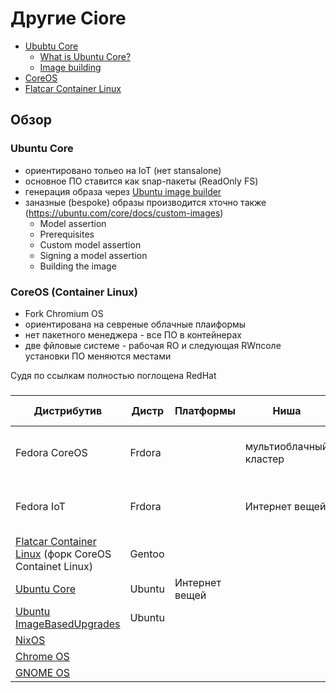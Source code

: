 # Другие Ciore

- [Ububtu Core](https://ubuntu.com/core)
  * [What is Ubuntu Core?](https://ubuntu.com/core/docs/what-is-ubuntu-core)
  * [Image building](https://ubuntu.com/core/docs/image-building)
- [CoreOS](https://ru.wikipedia.org/wiki/CoreOS)
- [Flatcar Container Linux](https://kinvolk.io/flatcar-container-linux/)

## Обзор

### Ubuntu Core

- ориентировано тольео на IoT (нет stansalone)
- основное ПО ставится как snap-пакеты (ReadOnly FS)
- генерация образа через [Ubuntu image builder](https://github.com/CanonicalLtd/ubuntu-image)
- заназные (bespoke) образы производится хточно также (https://ubuntu.com/core/docs/custom-images) 
  *  Model assertion
  *  Prerequisites
  *  Custom model assertion
  *  Signing a model assertion
  *  Building the image

### CoreOS (Container Linux)
- Fork Chromium OS
- ориентирована на севреные облачные плаиформы
- нет пакетного менеджера - все ПО в контейнерах
- две фйловые системе - рабочая RO и  следующая RWпсоле установки ПО меняются местами

Судя по ссылкам полностью поглощена RedHat

### 

Дистрибутив | Дистр | Платформы | Ниша | ПО мультидеплоя | Атомарность на уровне | Автообновление |Хранение развертываний | Откат | ReadOnly дерево | Обновление /etc  
------------|-------|-----------|-----------|-----------------|-----------------------|----------------|-----------------------|----------|-----------------|-----------------
Fedora CoreOS | Frdora |  |мультиоблачный кластер | ostree | развертывания | Да | Деревья залинкованных на общую базу файлов | Да | /usr | трехстороноее слияние
Fedora IoT | Frdora |  | Интернет вещей | ostree | развертывания |  Да | Деревья залинкованных на общую базу файлов | Да | /usr | трехстороноее слияние
[Flatcar Container Linux](https://kinvolk.io/flatcar-container-linux/) (форк CoreOS Containet Linux)| Gentoo | | | | | | | | |
[Ubuntu Core](https://ubuntu.com/core) |Ubuntu | Интернет вещей | | snapd | пакета |  | | | | |
[Ubuntu ImageBasedUpgrades](https://wiki.ubuntu.com/ImageBasedUpgrades) | Ubuntu | | | | | | | | |
[NixOS](https://nixos.org/guides/how-nix-works.html)|  | | | | | | | | |
[Chrome OS](https://ru.wikipedia.org/wiki/Chrome_OS)|  | | | | | | | | |
[GNOME OS](https://wiki.gnome.org/action/show//GnomeOS?action=show&redirect=Projects%2FGnomeContinuous)|  | | | | | | | | | 


